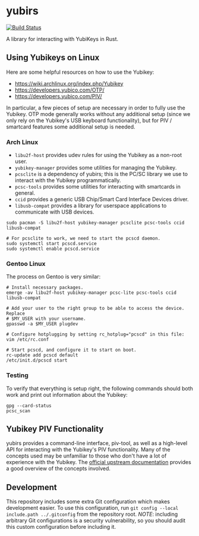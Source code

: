 # yubirs

[![Build Status](https://travis-ci.org/CmdrMoozy/yubirs.svg?branch=master)](https://travis-ci.org/CmdrMoozy/yubirs)

A library for interacting with YubiKeys in Rust.

## Using Yubikeys on Linux

Here are some helpful resources on how to use the Yubikey:

- https://wiki.archlinux.org/index.php/Yubikey
- https://developers.yubico.com/OTP/
- https://developers.yubico.com/PIV/

In particular, a few pieces of setup are necessary in order to fully use the Yubikey. OTP mode generally works without any additional setup (since we only rely on the Yubikey's USB keyboard functionality), but for PIV / smartcard features some additional setup is needed.

### Arch Linux

- `libu2f-host` provides udev rules for using the Yubikey as a non-root user.
- `yubikey-manager` provides some utilities for managing the Yubikey.
- `pcsclite` is a dependency of yubirs; this is the PC/SC library we use to interact with the Yubikey programmatically.
- `pcsc-tools` provides some utilities for interacting with smartcards in general.
- `ccid` provides a generic USB Chip/Smart Card Interface Devices driver.
- `libusb-compat` provides a library for userspace applications to communicate with USB devices.

```shell
sudo pacman -S libu2f-host yubikey-manager pcsclite pcsc-tools ccid libusb-compat

# For pcsclite to work, we need to start the pcscd daemon.
sudo systemctl start pcscd.service
sudo systemctl enable pcscd.service
```

### Gentoo Linux

The process on Gentoo is very similar:

```shell
# Install necessary packages.
emerge -av libu2f-host yubikey-manager pcsc-lite pcsc-tools ccid libusb-compat

# Add your user to the right group to be able to access the device. Replace
# $MY_USER with your username.
gpasswd -a $MY_USER plugdev

# Configure hotplugging by setting rc_hotplug="pcscd" in this file:
vim /etc/rc.conf

# Start pcscd, and configure it to start on boot.
rc-update add pcscd default
/etc/init.d/pcscd start
```

### Testing

To verify that everything is setup right, the following commands should both work and print out information about the Yubikey:

```shell
gpg --card-status
pcsc_scan
```

## Yubikey PIV Functionality

yubirs provides a command-line interface, piv-tool, as well as a high-level API for interacting with the Yubikey's PIV functionality. Many of the concepts used may be unfamiliar to those who don't have a lot of experience with the Yubikey. The [official upstream documentation](https://developers.yubico.com/PIV/Introduction/YubiKey_and_PIV.html) provides a good overview of the concepts involved.

## Development

This repository includes some extra Git configuration which makes development easier. To use this configuration, run `git config --local include.path ../.gitconfig` from the repository root. *NOTE*: including arbitrary Git configurations is a security vulnerability, so you should audit this custom configuration before including it.
